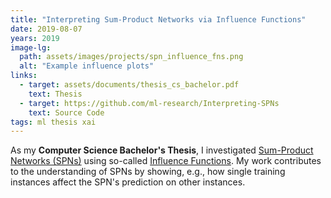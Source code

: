 ```yaml
---
title: "Interpreting Sum-Product Networks via Influence Functions"
date: 2019-08-07
years: 2019
image-lg:
  path: assets/images/projects/spn_influence_fns.png
  alt: "Example influence plots"
links:
  - target: assets/documents/thesis_cs_bachelor.pdf
    text: Thesis
  - target: https://github.com/ml-research/Interpreting-SPNs
    text: Source Code
tags: ml thesis xai
---
```


As my **Computer Science Bachelor's Thesis**, I investigated
[Sum-Product Networks (SPNs)](https://arxiv.org/abs/1202.3732) using so-called
[Influence Functions](http://proceedings.mlr.press/v70/koh17a/koh17a.pdf). My work contributes to the
understanding of SPNs by showing, e.g., how single
training instances affect the SPN's prediction on other
instances.
